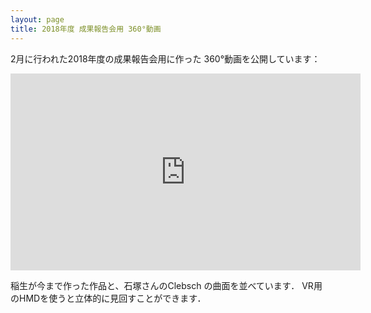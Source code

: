 ```yaml
---
layout: page
title: 2018年度 成果報告会用 360°動画
---
```


2月に行われた2018年度の成果報告会用に作った 360°動画を公開しています：

<iframe width="560" height="315" src="https://www.youtube.com/embed/yzLMJI17BSA" frameborder="0" allow="accelerometer; autoplay; encrypted-media; gyroscope; picture-in-picture" allowfullscreen></iframe>

稲生が今まで作った作品と、石塚さんのClebsch の曲面を並べています．
VR用のHMDを使うと立体的に見回すことができます．